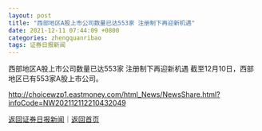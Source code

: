 ```yaml
---
layout: post
title: "西部地区A股上市公司数量已达553家 注册制下再迎新机遇"
date: 2021-12-11 07:44:09 +0800
categories: zhengquanribao
tags: 证券日报新闻
---
```

西部地区A股上市公司数量已达553家 注册制下再迎新机遇
截至12月10日，西部地区已有553家A股上市公司。

<http://choicewzp1.eastmoney.com/html_News/NewsShare.html?infoCode=NW202112112210432049>

[返回证券日报新闻](//finews.withounder.com/zhengquanribao/)｜[返回首页](//finews.withounder.com/)